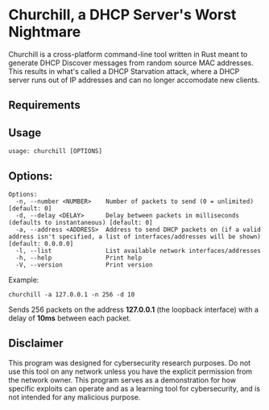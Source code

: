# Churchill, a DHCP Server's Worst Nightmare
Churchill is a cross-platform command-line tool written in Rust meant to generate DHCP Discover messages from random source MAC addresses. This results in what's called a DHCP Starvation attack, where a DHCP server runs out of IP addresses and can no longer accomodate new clients.

## Requirements

## Usage 
```
usage: churchill [OPTIONS]
```

## Options:
```
Options:
  -n, --number <NUMBER>    Number of packets to send (0 = unlimited) [default: 0]
  -d, --delay <DELAY>      Delay between packets in milliseconds (defaults to instantaneous) [default: 0]
  -a, --address <ADDRESS>  Address to send DHCP packets on (if a valid address isn't specified, a list of interfaces/addresses will be shown) [default: 0.0.0.0]
  -l, --list               List available network interfaces/addresses
  -h, --help               Print help
  -V, --version            Print version
```
Example:
```
churchill -a 127.0.0.1 -n 256 -d 10
```
Sends 256 packets on the address **127.0.0.1** (the loopback interface) with a delay of **10ms** between each packet.

## Disclaimer
This program was designed for cybersecurity research purposes. Do not use this tool on any network unless you have the explicit permission from the network owner. This program serves as a demonstration for how specific exploits can operate and as a learning tool for cybersecurity, and is not intended for any malicious purpose.